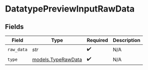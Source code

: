 # DatatypePreviewInputRawData


## Fields

| Field                                          | Type                                           | Required                                       | Description                                    |
| ---------------------------------------------- | ---------------------------------------------- | ---------------------------------------------- | ---------------------------------------------- |
| `raw_data`                                     | *str*                                          | :heavy_check_mark:                             | N/A                                            |
| `type`                                         | [models.TypeRawData](../models/typerawdata.md) | :heavy_check_mark:                             | N/A                                            |